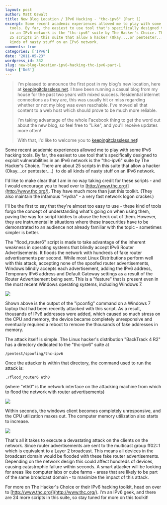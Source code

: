 ```yaml
---
layout: post
author: Matt Oswalt
title: New Blog Location / IPv6 Hacking - "thc-ipv6" [Part 1]
excerpt: Some recent academic experiences allowed me to play with some IPv6 hacking
  tools. By far, the easiest to use tool that's specifically designed to exploit vulnerabilities
  in an IPv6 network is the "thc-ipv6" suite by The Hacker's Choice. There are about
  25 scripts in this suite that allow a hacker (Okay....or pentester....)  to do all
  kinds of nasty stuff on an IPv6 network.
comments: true
categories: ['IPv6']
date: "2011-05-23"
wordpress_id: 332
slug: new-blog-location-ipv6-hacking-thc-ipv6-part-1
tags: ['DoS']
---
```



> I'm pleased to announce the first post in my blog's new location, here at [keepingitclassless.net](https://keepingitclassless.net). I have been running a casual blog from my house for the past two years with mixed success. Residential internet connections as they are, this was usually hit or miss regarding whether or not my blog was even reachable. I've moved all that content to a web host which should prove to be much more reliable.
>
> I'm taking advantage of the whole Facebook thing to get the word out about the new blog, so feel free to "Like", and you'll receive updates more often!
>
> With that, I'd like to welcome you to [keepingitclassless.net](https://keepingitclassless.net)!

Some recent academic experiences allowed me to play with some IPv6 hacking tools. By far, the easiest to use tool that's specifically designed to exploit vulnerabilities in an IPv6 network is the "thc-ipv6" suite by The Hacker's Choice. There are about 25 scripts in this suite that allow a hacker (Okay....or pentester....)  to do all kinds of nasty stuff on an IPv6 network.

I'd like to make clear that I am in no way taking credit for these scripts - and I would encourage you to head over to [http://www.thc.org/](http://www.thc.org/). They have much more than just this toolkit. (They also maintain the infamous "Hydra" - a very fast network logon cracker.)

I'll be the first to say that they're almost too easy to use - these kind of tools forgo the concept of understanding what's going on when using them, paving the way for script kiddies to abuse the heck out of them. However, they are instrumental in situations where these insecurities have to be demonstrated to an audience not already familiar with the topic - sometimes simpler is better.

The "flood_router6" script is made to take advantage of the inherent weakness in operating systems that blindly accept IPv6 Router Advertisements. It floods the network with hundreds of fake router advertisements per second. While most Linux Distributions perform well with this attack, accepting none of the spoofed router advertisements, Windows blindly accepts each advertisement, adding the IPv6 address, Temporary IPv6 address and Default Gateway settings as a result of the Router Advertisement being sent. This is a "feature" that is present even in the most recent Windows operating systems, including Windows 7.

[![](assets/2011/05/ra_flood_lotsa_ipaddrs.jpg)](assets/2011/05/ra_flood_lotsa_ipaddrs.jpg)

Shown above is the output of the "ipconfig" command on a Windows 7 laptop that had been recently attacked with this script. As a result, thousands of IPv6 addresses were added, which caused so much stress on the CPU and memory, the device became completely unresponsive and eventually required a reboot to remove the thousands of fake addresses in memory.

The attack itself is simple. The Linux hacker's distribution "BackTrack 4 R2" has a directory dedicated to the "thc-ipv6" suite at

    /pentest/spoofing/thc-ipv6

Once the attacker is within that directory, the command used to run the attack is:

    ./flood_router6 eth0

(where "eth0" is the network interface on the attacking machine from which to flood the network with router advertisements)

[![](assets/2011/05/ra_flood_bt4.png)](assets/2011/05/ra_flood_bt4.png)

Within seconds, the windows client becomes completely unresponsive, and the CPU utilization maxes out. The computer memory utilization also starts to increase.

[![](assets/2011/05/ra_flood_cpu_memory.jpg)](assets/2011/05/ra_flood_cpu_memory.jpg)

That's all it takes to execute a devastating attack on the clients on the network. Since router advertisements are sent to the multicast group ff02::1 which is equivalent to a Layer 2 broadcast. This means all devices in the broadcast domain would be flooded with these fake router advertisements. Depending on the network design this could affect hundreds of devices, causing catastrophic failure within seconds. A smart attacker will be looking for areas like computer labs or cube farms - areas that are likely to be part of the same broadcast domain - to maximize the impact of this attack.

For more on The Hacker's Choice or their IPv6 hacking toolkit, head on over to [http://www.thc.org/](http://www.thc.org/). I'm an IPv6 geek, and there are 24 more scripts in this suite, so stay tuned for more on this toolkit!
